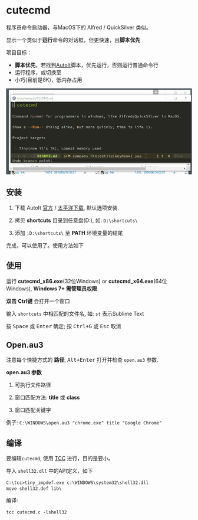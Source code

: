 # cutecmd

程序员命令启动器，与MacOS下的 Alfred / QuickSilver 类似。

显示一个类似于**运行**命令的对话框，但更快速，且**脚本优先**

项目目标：

 - **脚本优先**，若找到[AutoIt](https://www.autoitscript.com/site/autoit/)脚本，优先运行，否则运行普通命令行
 - 运行程序，或切换至
 - 小巧(目前是8K)，低内存占用

![cutecmd snapshot](../screenshot.gif)


## 安装

1. 下载 AutoIt [官方](https://www.autoitscript.com/site/autoit/downloads/) / [太平洋下载](http://dl.pconline.com.cn/download/1057.html), 默认选项安装.

2. 拷贝 **shortcuts** 目录到任意盘(D:), 如: `D:\shortcuts\`

3. 添加 `;D:\shortcuts\` 至 **PATH** 环境变量的结尾

完成，可以使用了。使用方法如下

## 使用

运行 **cutecmd_x86.exe**(32位Windows) or **cutecmd_x64.exe**(64位Windows), **Windows 7+ 需管理员权限**

**双击** **Ctrl键** 会打开一个窗口

输入 `shortcuts` 中相匹配的文件名, 如: `st` 表示Sublime Text

按 <kbd>Space</kbd> 或 <kbd>Enter</kbd> 确定; 按 <kbd>Ctrl+G</kbd> 或 <kbd>Esc</kbd> 取消


## Open.au3

注意每个快捷方式的 **路径**, <kbd>Alt+Enter</kbd> 打开并检查 `open.au3` 参数.

**open.au3 参数**

1. 可执行文件路径

2. 窗口匹配方法: **title** 或 **class**

3. 窗口匹配关键字

例子: `C:\WINDOWS\open.au3 "chrome.exe" title "Google Chrome"`


## 编译

要编辑`cutecmd`, 使用 [TCC](http://bellard.org/tcc/) 进行，目的是要小。

导入 `shell32.dll` 中的API定义，如下

    C:\tcc>tiny_impdef.exe c:\WINDOWS\system32\shell32.dll
    move shell32.def lib\

编译:

    tcc cutecmd.c -lshell32






